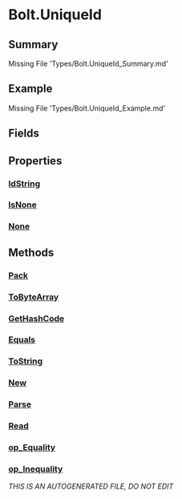 # Bolt.UniqueId
## Summary
Missing File 'Types/Bolt.UniqueId_Summary.md'
## Example
Missing File 'Types/Bolt.UniqueId_Example.md'
## Fields
## Properties
### [IdString](Bolt.UniqueId/P/IdString.md)
### [IsNone](Bolt.UniqueId/P/IsNone.md)
### [None](Bolt.UniqueId/P/None.md)
## Methods
### [Pack](Bolt.UniqueId/M/Pack.md)
### [ToByteArray](Bolt.UniqueId/M/ToByteArray.md)
### [GetHashCode](Bolt.UniqueId/M/GetHashCode.md)
### [Equals](Bolt.UniqueId/M/Equals.md)
### [ToString](Bolt.UniqueId/M/ToString.md)
### [New](Bolt.UniqueId/M/New.md)
### [Parse](Bolt.UniqueId/M/Parse.md)
### [Read](Bolt.UniqueId/M/Read.md)
### [op_Equality](Bolt.UniqueId/M/op_Equality.md)
### [op_Inequality](Bolt.UniqueId/M/op_Inequality.md)

*THIS IS AN AUTOGENERATED FILE, DO NOT EDIT*

